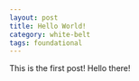 ```yaml
---
layout: post
title: Hello World!
category: white-belt
tags: foundational
---
```

This is the first post! Hello there!
